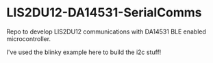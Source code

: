 # LIS2DU12-DA14531-SerialComms
Repo to develop LIS2DU12 communications with DA14531 BLE enabled microcontroller.

I've used the blinky example here to build the i2c stuff!
